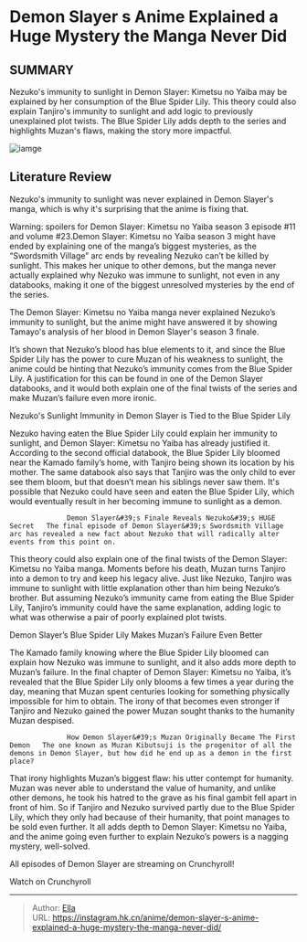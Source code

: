 # Demon Slayer s Anime Explained a Huge Mystery the Manga Never Did


## SUMMARY 



  Nezuko&#39;s immunity to sunlight in Demon Slayer: Kimetsu no Yaiba may be explained by her consumption of the Blue Spider Lily.   This theory could also explain Tanjiro&#39;s immunity to sunlight and add logic to previously unexplained plot twists.   The Blue Spider Lily adds depth to the series and highlights Muzan&#39;s flaws, making the story more impactful.  

![iamge](https://static1.srcdn.com/wordpress/wp-content/uploads/2023/10/demon-slayer-s-tanjiro-freaking-out.jpg)

## Literature Review

Nezuko&#39;s immunity to sunlight was never explained in Demon Slayer&#39;s manga, which is why it&#39;s surprising that the anime is fixing that.




Warning: spoilers for Demon Slayer: Kimetsu no Yaiba season 3 episode #11 and volume #23.Demon Slayer: Kimetsu no Yaiba season 3 might have ended by explaining one of the manga’s biggest mysteries, as the “Swordsmith Village” arc ends by revealing Nezuko can’t be killed by sunlight. This makes her unique to other demons, but the manga never actually explained why Nezuko was immune to sunlight, not even in any databooks, making it one of the biggest unresolved mysteries by the end of the series.




The Demon Slayer: Kimetsu no Yaiba manga never explained Nezuko’s immunity to sunlight, but the anime might have answered it by showing Tamayo&#39;s analysis of her blood in Demon Slayer&#39;s season 3 finale.

          

It’s shown that Nezuko’s blood has blue elements to it, and since the Blue Spider Lily has the power to cure Muzan of his weakness to sunlight, the anime could be hinting that Nezuko’s immunity comes from the Blue Spider Lily. A justification for this can be found in one of the Demon Slayer databooks, and it would both explain one of the final twists of the series and make Muzan’s failure even more ironic.


 Nezuko&#39;s Sunlight Immunity in Demon Slayer is Tied to the Blue Spider Lily 
         




 Nezuko having eaten the Blue Spider Lily could explain her immunity to sunlight, and Demon Slayer: Kimetsu no Yaiba has already justified it. According to the second official databook, the Blue Spider Lily bloomed near the Kamado family’s home, with Tanjiro being shown its location by his mother. The same databook also says that Tanjiro was the only child to ever see them bloom, but that doesn’t mean his siblings never saw them. It&#39;s possible that Nezuko could have seen and eaten the Blue Spider Lily, which would eventually result in her becoming immune to sunlight as a demon.

                  Demon Slayer&#39;s Finale Reveals Nezuko&#39;s HUGE Secret   The final episode of Demon Slayer&#39;s Swordsmith Village arc has revealed a new fact about Nezuko that will radically alter events from this point on.   

 This theory could also explain one of the final twists of the Demon Slayer: Kimetsu no Yaiba manga. Moments before his death, Muzan turns Tanjiro into a demon to try and keep his legacy alive. Just like Nezuko, Tanjiro was immune to sunlight with little explanation other than him being Nezuko’s brother. But assuming Nezuko’s immunity came from eating the Blue Spider Lily, Tanjiro’s immunity could have the same explanation, adding logic to what was otherwise a pair of poorly explained plot twists.






 Demon Slayer’s Blue Spider Lily Makes Muzan’s Failure Even Better 
          

The Kamado family knowing where the Blue Spider Lily bloomed can explain how Nezuko was immune to sunlight, and it also adds more depth to Muzan’s failure. In the final chapter of Demon Slayer: Kimetsu no Yaiba, it’s revealed that the Blue Spider Lily only blooms a few times a year during the day, meaning that Muzan spent centuries looking for something physically impossible for him to obtain. The irony of that becomes even stronger if Tanjiro and Nezuko gained the power Muzan sought thanks to the humanity Muzan despised.

                  How Demon Slayer&#39;s Muzan Originally Became The First Demon   The one known as Muzan Kibutsuji is the progenitor of all the demons in Demon Slayer, but how did he end up as a demon in the first place?   




 That irony highlights Muzan’s biggest flaw: his utter contempt for humanity. Muzan was never able to understand the value of humanity, and unlike other demons, he took his hatred to the grave as his final gambit fell apart in front of him. So if Tanjiro and Nezuko survived partly due to the Blue Spider Lily, which they only had because of their humanity, that point manages to be sold even further. It all adds depth to Demon Slayer: Kimetsu no Yaiba, and the anime going even further to explain Nezuko’s powers is a nagging mystery, well-solved.

All episodes of Demon Slayer are streaming on Crunchyroll!

Watch on Crunchyroll



---

> Author: [Ella](https://instagram.hk.cn/)  
> URL: https://instagram.hk.cn/anime/demon-slayer-s-anime-explained-a-huge-mystery-the-manga-never-did/  

